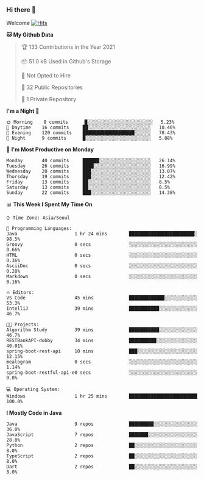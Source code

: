 ### Hi there 👋 

Welcome [![Hits](https://hits.seeyoufarm.com/api/count/incr/badge.svg?url=https%3A%2F%2Fgithub.com%2Fharry4455&count_bg=%2379C83D&title_bg=%23555555&icon=&icon_color=%23E7E7E7&title=hits&edge_flat=false)](https://hits.seeyoufarm.com)


<!--
**harry4455/harry4455** is a ✨ _special_ ✨ repository because its `README.md` (this file) appears on your GitHub profile.

Here are some ideas to get you started:

- 🔭 I’m currently working on ...
- 🌱 I’m currently learning ...
- 👯 I’m looking to collaborate on ...
- 🤔 I’m looking for help with ...
- 💬 Ask me about ...
- 📫 How to reach me: ...
- 😄 Pronouns: ...
- ⚡ Fun fact: ...
-->

<!--START_SECTION:waka-->
**🐱 My Github Data** 

> 🏆 133 Contributions in the Year 2021
 > 
> 📦 51.0 kB Used in Github's Storage 
 > 
> 🚫 Not Opted to Hire
 > 
> 📜 32 Public Repositories 
 > 
> 🔑 1 Private Repository 
 > 
**I'm a Night 🦉** 

```text
🌞 Morning    8 commits      █░░░░░░░░░░░░░░░░░░░░░░░░   5.23% 
🌆 Daytime    16 commits     ██░░░░░░░░░░░░░░░░░░░░░░░   10.46% 
🌃 Evening    120 commits    ███████████████████░░░░░░   78.43% 
🌙 Night      9 commits      █░░░░░░░░░░░░░░░░░░░░░░░░   5.88%

```
📅 **I'm Most Productive on Monday** 

```text
Monday       40 commits     ██████░░░░░░░░░░░░░░░░░░░   26.14% 
Tuesday      26 commits     ████░░░░░░░░░░░░░░░░░░░░░   16.99% 
Wednesday    20 commits     ███░░░░░░░░░░░░░░░░░░░░░░   13.07% 
Thursday     19 commits     ███░░░░░░░░░░░░░░░░░░░░░░   12.42% 
Friday       13 commits     ██░░░░░░░░░░░░░░░░░░░░░░░   8.5% 
Saturday     13 commits     ██░░░░░░░░░░░░░░░░░░░░░░░   8.5% 
Sunday       22 commits     ███░░░░░░░░░░░░░░░░░░░░░░   14.38%

```


📊 **This Week I Spent My Time On** 

```text
⌚︎ Time Zone: Asia/Seoul

💬 Programming Languages: 
Java                     1 hr 24 mins        ████████████████████████░   98.5% 
Groovy                   0 secs              ░░░░░░░░░░░░░░░░░░░░░░░░░   0.66% 
HTML                     0 secs              ░░░░░░░░░░░░░░░░░░░░░░░░░   0.36% 
AsciiDoc                 0 secs              ░░░░░░░░░░░░░░░░░░░░░░░░░   0.28% 
Markdown                 0 secs              ░░░░░░░░░░░░░░░░░░░░░░░░░   0.16%

🔥 Editors: 
VS Code                  45 mins             █████████████░░░░░░░░░░░░   53.3% 
IntelliJ                 39 mins             ███████████░░░░░░░░░░░░░░   46.7%

🐱‍💻 Projects: 
Algorithm Study          39 mins             ███████████░░░░░░░░░░░░░░   46.7% 
RESTBankAPI-dobby        34 mins             ██████████░░░░░░░░░░░░░░░   40.01% 
spring-boot-rest-api     10 mins             ███░░░░░░░░░░░░░░░░░░░░░░   12.15% 
mealogram                0 secs              ░░░░░░░░░░░░░░░░░░░░░░░░░   1.14% 
spring-boot-restful-api-e0 secs              ░░░░░░░░░░░░░░░░░░░░░░░░░   0.0%

💻 Operating System: 
Windows                  1 hr 25 mins        █████████████████████████   100.0%

```

**I Mostly Code in Java** 

```text
Java                     9 repos             █████████░░░░░░░░░░░░░░░░   36.0% 
JavaScript               7 repos             ███████░░░░░░░░░░░░░░░░░░   28.0% 
Python                   2 repos             ██░░░░░░░░░░░░░░░░░░░░░░░   8.0% 
TypeScript               2 repos             ██░░░░░░░░░░░░░░░░░░░░░░░   8.0% 
Dart                     2 repos             ██░░░░░░░░░░░░░░░░░░░░░░░   8.0%

```



<!--END_SECTION:waka-->
